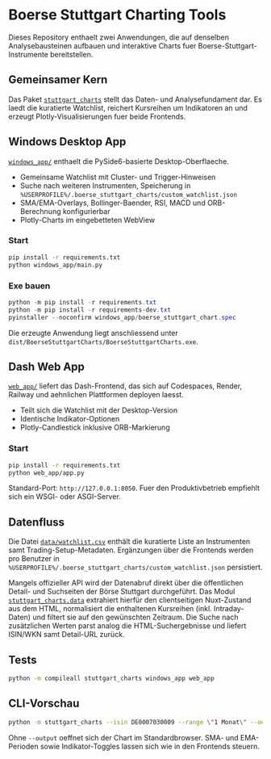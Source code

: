 # Boerse Stuttgart Charting Tools

Dieses Repository enthaelt zwei Anwendungen, die auf denselben Analysebausteinen aufbauen und interaktive Charts fuer Boerse-Stuttgart-Instrumente bereitstellen.

## Gemeinsamer Kern

Das Paket [`stuttgart_charts`](stuttgart_charts/) stellt das Daten- und Analysefundament dar. Es laedt die kuratierte Watchlist, reichert Kursreihen um Indikatoren an und erzeugt Plotly-Visualisierungen fuer beide Frontends.

## Windows Desktop App

[`windows_app/`](windows_app/) enthaelt die PySide6-basierte Desktop-Oberflaeche.

- Gemeinsame Watchlist mit Cluster- und Trigger-Hinweisen
- Suche nach weiteren Instrumenten, Speicherung in `%USERPROFILE%/.boerse_stuttgart_charts/custom_watchlist.json`
- SMA/EMA-Overlays, Bollinger-Baender, RSI, MACD und ORB-Berechnung konfigurierbar
- Plotly-Charts im eingebetteten WebView

### Start

```bash
pip install -r requirements.txt
python windows_app/main.py
```

### Exe bauen

```powershell
python -m pip install -r requirements.txt
python -m pip install -r requirements-dev.txt
pyinstaller --noconfirm windows_app/boerse_stuttgart_chart.spec
```

Die erzeugte Anwendung liegt anschliessend unter `dist/BoerseStuttgartCharts/BoerseStuttgartCharts.exe`.

## Dash Web App

[`web_app/`](web_app/) liefert das Dash-Frontend, das sich auf Codespaces, Render, Railway und aehnlichen Plattformen deployen laesst.

- Teilt sich die Watchlist mit der Desktop-Version
- Identische Indikator-Optionen
- Plotly-Candlestick inklusive ORB-Markierung

### Start

```bash
pip install -r requirements.txt
python web_app/app.py
```

Standard-Port: `http://127.0.0.1:8050`. Fuer den Produktivbetrieb empfiehlt sich ein WSGI- oder ASGI-Server.

## Datenfluss

Die Datei [`data/watchlist.csv`](data/watchlist.csv) enthält die kuratierte Liste an Instrumenten samt Trading-Setup-Metadaten. Ergänzungen über die Frontends werden pro Benutzer in `%USERPROFILE%/.boerse_stuttgart_charts/custom_watchlist.json` persistiert.

Mangels offizieller API wird der Datenabruf direkt über die öffentlichen Detail-
und Suchseiten der Börse Stuttgart durchgeführt. Das Modul
[`stuttgart_charts.data`](stuttgart_charts/data.py) extrahiert hierfür den
clientseitigen Nuxt-Zustand aus dem HTML, normalisiert die enthaltenen
Kursreihen (inkl. Intraday-Daten) und filtert sie auf den gewünschten Zeitraum.
Die Suche nach zusätzlichen Werten parst analog die HTML-Suchergebnisse und
liefert ISIN/WKN samt Detail-URL zurück.

## Tests

```bash
python -m compileall stuttgart_charts windows_app web_app
```

## CLI-Vorschau

```bash
python -m stuttgart_charts --isin DE0007030009 --range \"1 Monat\" --output charts/rheinmetall.html
```

Ohne `--output` oeffnet sich der Chart im Standardbrowser. SMA- und EMA-Perioden sowie Indikator-Toggles lassen sich wie in den Frontends steuern.
